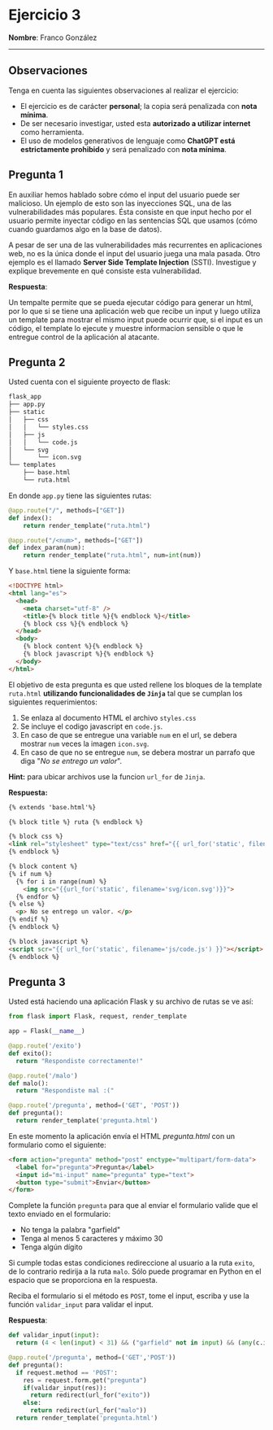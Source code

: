 # Ejercicio 3

**Nombre**: Franco González

---
## Observaciones
Tenga en cuenta las siguientes observaciones al realizar el ejercicio:

- El ejercicio es de carácter **personal**; la copia será penalizada con **nota mínima**.
- De ser necesario investigar, usted esta **autorizado a utilizar internet** como herramienta.
- El uso de modelos generativos de lenguaje como **ChatGPT está estrictamente prohibido** y será penalizado con **nota mínima**. 

## Pregunta 1
En auxiliar hemos hablado sobre cómo el input del usuario puede ser malicioso. Un ejemplo de esto son las inyecciones SQL, una de las vulnerabilidades más populares. Ésta consiste en que input hecho por el usuario permite inyectar código en las sentencias SQL que usamos (cómo cuando guardamos algo en la base de datos).

A pesar de ser una de las vulnerabilidades más recurrentes en aplicaciones web, no es la única donde el input del usuario juega una mala pasada. Otro ejemplo es el llamado **Server Side Template Injection** (SSTI). Investigue y explique brevemente en qué consiste esta vulnerabilidad.

**Respuesta**:

Un tempalte permite que se pueda ejecutar código para generar un html, por lo que si se tiene una aplicación web que recibe un input y luego utiliza
un template para mostrar el mismo input puede ocurrir que, si el input es un código, el template lo ejecute y muestre informacion sensible o que le entregue
control de la aplicación al atacante.


## Pregunta 2

Usted cuenta con el siguiente proyecto de flask:
```bash
flask_app
├── app.py
├── static
│   ├── css
│   │   └── styles.css
│   ├── js
│   │   └── code.js
│   └── svg
│       └── icon.svg
└── templates
    ├── base.html
    └── ruta.html
```
En donde `app.py` tiene las siguientes rutas:
```python
@app.route("/", methods=["GET"])
def index():
    return render_template("ruta.html")

@app.route("/<num>", methods=["GET"])
def index_param(num):
    return render_template("ruta.html", num=int(num))
```
Y `base.html` tiene la siguiente forma:
```html
<!DOCTYPE html>
<html lang="es">
  <head>
    <meta charset="utf-8" />
    <title>{% block title %}{% endblock %}</title>
    {% block css %}{% endblock %}
  </head>
  <body>
    {% block content %}{% endblock %}
    {% block javascript %}{% endblock %}
  </body>
</html>
```

El objetivo de esta pregunta es que usted rellene los bloques de la template `ruta.html` **utilizando funcionalidades de `Jinja`** tal que se cumplan los siguientes requerimientos:

1. Se enlaza al documento HTML el archivo `styles.css`
2. Se incluye el codigo javascript en `code.js`.
3. En caso de que se entregue una variable `num` en el url, se debera mostrar `num` veces la imagen `icon.svg`.
4. En caso de que no se entregue `num`, se debera mostrar un parrafo que diga "*No se entrego un valor*".

**Hint:** para ubicar archivos use la funcion `url_for` de `Jinja`.

**Respuesta:**

```html
{% extends 'base.html'%}

{% block title %} ruta {% endblock %}

{% block css %}
<link rel="stylesheet" type="text/css" href="{{ url_for('static', filename='css/styles.css')}}"> 
{% endblock %}

{% block content %}
{% if num %}
  {% for i in range(num) %}
    <img src="{{url_for('static', filename='svg/icon.svg')}}">
  {% endfor %}
{% else %}
  <p> No se entrego un valor. </p>
{% endif %}
{% endblock %}

{% block javascript %}
<script scr="{{ url_for('static', filename='js/code.js') }}"></script>
{% endblock %}
```


## Pregunta 3
Usted está haciendo una aplicación Flask y su archivo de rutas se ve así:

```python
from flask import Flask, request, render_template

app = Flask(__name__)

@app.route('/exito')
def exito():
  return "Respondiste correctamente!"

@app.route('/malo')
def malo():
  return "Respondiste mal :("

@app.route('/pregunta', method=('GET', 'POST'))
def pregunta():
  return render_template('pregunta.html')
```

En este momento la aplicación envía el HTML *pregunta.html* con un formulario como el siguiente:

```html
<form action="pregunta" method="post" enctype="multipart/form-data">
  <label for="pregunta">Pregunta</label>
  <input id="mi-input" name="pregunta" type="text">
  <button type="submit">Enviar</button>
</form>
```

Complete la función `pregunta` para que al enviar el formulario valide que el texto enviado en el formulario:
- No tenga la palabra "garfield"
- Tenga al menos 5 caracteres y máximo 30
- Tenga algún dígito

Si cumple todas estas condiciones redireccione al usuario a la ruta `exito`, de lo contrario redirija a la ruta `malo`. Sólo puede programar en Python en el espacio que se proporciona en la respuesta.

Reciba el formulario si el método es `POST`, tome el input, escriba y use la función `validar_input` para validar el input.

**Respuesta**: 
```python
def validar_input(input):
  return (4 < len(input) < 31) && ("garfield" not in input) && (any(c.isdigit() for c in input))

@app.route('/pregunta', method=('GET','POST'))
def pregunta():
  if request.method == 'POST':
    res = request.form.get("pregunta")
    if(validar_input(res)):
      return redirect(url_for("exito"))
    else:
      return redirect(url_for("malo"))
  return render_template('pregunta.html')
```